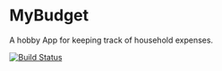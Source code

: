 # MyBudget
A hobby App for keeping track of household expenses.

[![Build Status](https://travis-ci.org/majermi4/MyBudget.svg?branch=master)](https://travis-ci.org/majermi4/MyBudget)

